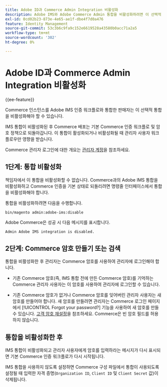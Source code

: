 ```yaml
---
title: Adobe ID과 Commerce Admin Integration 비활성화
description: Adobe IMS와 Adobe Commerce Admin 통합을 비활성화하려면 이 선택적 절차를 따르십시오.
exl-id: 0cd02b23-873e-4e65-ae1f-dbe4f7d0a476
feature: Identity Management
source-git-commit: 53c3b6c9fa9c152e6619528a43580b0acc71a2a5
workflow-type: tm+mt
source-wordcount: '302'
ht-degree: 0%

---
```


# Adobe ID과 Commerce Admin Integration 비활성화

{{ee-feature}}

Commerce 인스턴스를 Adobe IMS 인증 워크플로와 통합한 판매자는 이 선택적 통합을 비활성화해야 할 수 있습니다.

IMS 통합이 비활성화된 후 Commerce 배포는 기본 Commerce 인증 워크플로 및 암호 정책으로 되돌아갑니다. 이 통합이 활성화되거나 비활성화될 때 관리자 사용자 워크플로우만 영향을 받습니다.

Commerce 관리자 로그인에 대한 개요는 [관리자 계정](https://experienceleague.adobe.com/docs/commerce-admin/start/admin/admin-signin.html?lang=ko)을 참조하세요.

## 1단계: 통합 비활성화

책임자에서 이 통합을 비활성화할 수 없습니다. Commerce과의 Adobe IMS 통합을 비활성화하고 Commerce 인증을 기본 상태로 되돌리려면 명령줄 인터페이스에서 통합을 비활성화해야 합니다.

통합을 비활성화하려면 다음을 수행합니다.

```bash
bin/magento admin:adobe-ims:disable
```

Adobe Commerce은 성공 시 다음 메시지를 표시합니다.

```
Admin Adobe IMS integration is disabled.
```

## 2단계: Commerce 암호 만들기 또는 검색

통합을 비활성화한 후 관리자는 Commerce 암호를 사용하여 관리자에 로그인해야 합니다.

* 기존 Commerce 암호(즉, IMS 통합 전에 만든 Commerce 암호)를 기억하는 Commerce 관리자 사용자는 이 암호를 사용하여 관리자에 로그인할 수 있습니다.

* 기존 Commerce 암호가 없거나 Commerce 암호를 잊어버린 관리자 사용자는 새 암호를 만들어야 합니다. 새 암호를 만들려면 관리자는 Commerce 로그인 페이지에서 [!UICONTROL Forgot your password?] 기능을 사용하여 새 암호를 만들 수 있습니다. [고객 암호 재설정](https://experienceleague.adobe.com/docs/commerce-admin/customers/customer-accounts/configure/password-reset.html?lang=ko)을 참조하세요. Commerce은 빈 암호 필드를 허용하지 않습니다.

## 통합을 비활성화한 후

IMS 통합이 비활성화되고 관리자 사용자에게 암호를 입력하라는 메시지가 다시 표시되면 기본 Commerce 인증 워크플로가 다시 시작됩니다.

IMS 통합을 사용하지 않도록 설정하면 Commerce 구성 파일에서 통합이 사용되도록 설정될 때 입력한 자격 증명(`Organization ID`, `Client ID` 및 `Client Secret` 값)이 삭제됩니다.
